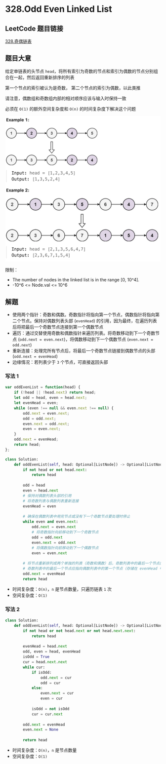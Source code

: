 # 328.Odd Even Linked List

## LeetCode 题目链接

[328.奇偶链表](https://leetcode.cn/problems/odd-even-linked-list/)

## 题目大意

给定单链表的头节点 `head`，将所有索引为奇数的节点和索引为偶数的节点分别组合在一起，然后返回重新排序的列表

第一个节点的索引被认为是奇数， 第二个节点的索引为偶数，以此类推

请注意，偶数组和奇数组内部的相对顺序应该与输入时保持一致

必须在 `O(1)` 的额外空间复杂度和 `O(n)` 的时间复杂度下解决这个问题

![alt text](images/example328.png)

限制：
- The number of nodes in the linked list is in the range [0, 10^4].
- -10^6 <= Node.val <= 10^6

## 解题

- 使用两个指针：奇数和偶数。奇数指针将指向第一个节点，偶数指针将指向第二个节点。保持对偶数列表头部 (`evenHead`) 的引用，因为最终，在遍历列表后将把最后一个奇数节点连接到第一个偶数节点
- 遍历：通过交替使用奇数和偶数指针来遍历列表。将奇数移动到下一个奇数节点 (`odd.next = even.next`)，将偶数移动到下一个偶数节点 (`even.next = odd.next`)
- 重新连接：处理完所有节点后，将最后一个奇数节点链接到偶数节点的头部 (`odd.next = evenHead`)
- 边缘情况：若列表少于 `3` 个节点，可直接返回头部

### 写法 1

```js
var oddEvenList = function(head) {
    if (!head || !head.next) return head;
    let odd = head, even = head.next;
    let evenHead = even;
    while (even !== null && even.next !== null) {
        odd.next = even.next;
        odd = odd.next;
        even.next = odd.next;
        even = even.next;
    }
    odd.next = evenHead;
    return head;
};
```
```python
class Solution:
    def oddEvenList(self, head: Optional[ListNode]) -> Optional[ListNode]:
        if not head or not head.next:
            return head
        
        odd = head
        even = head.next
        # 保持对偶数列表头部的引用
        # 将奇数列表与偶数列表重新连接
        evenHead = even

        # 确保在偶数列表中用完节点或没有下一个奇数节点要处理时停止
        while even and even.next:
            odd.next = even.next
            # 将奇数指针向前移动到下一个奇数节点
            odd = odd.next
            even.next = odd.next
            # 将偶数指针向前移动到下一个偶数节点
            even = even.next
        
        # 将节点重新排列成两个单独的列表（奇数和偶数）后，奇数列表中的最后一个节点应链接到偶数列表的头部
        # 奇数列表中的最后一个节点应指向偶数列表中的第一个节点（存储在 evenHead 中），从而将两个列表合并
        odd.next = evenHead
        return head
```

- 时间复杂度：`O(n)`，`n` 是节点数量，只遍历链表 `1` 次
- 空间复杂度：`O(1)`

### 写法 2

```python
class Solution:
    def oddEvenList(self, head: Optional[ListNode]) -> Optional[ListNode]:
        if not head or not head.next or not head.next.next:
            return head

        evenHead = head.next
        odd, even = head, evenHead
        isOdd = True
        cur = head.next.next
        while cur:
            if isOdd:
                odd.next = cur
                odd = cur
            else:
                even.next = cur
                even = cur
            
            isOdd = not isOdd
            cur = cur.next
        
        odd.next = evenHead
        even.next = None

        return head
```

- 时间复杂度：`O(n)`，`n` 是节点数量
- 空间复杂度：`O(1)`

